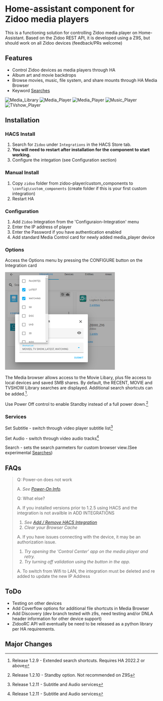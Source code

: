 # Home-assistant component for Zidoo media players

This is a functioning solution for controlling Zidoo media player on Home-Assistant.  Based on the Zidoo REST API, it is developed using a Z9S, but should work on all Zidoo devices (feedback/PRs welcome)

## Features

- Control Zidoo devices as media players through HA
- Album art and movie backdrops
- Browse movies, music, file system, and share mounts through HA Media Browser
- Keyword [Searches](develop.md#search)

![Media_Library](images/media_browser.png) ![Media_Player](images/tvshow_browse.png) 
![Media_Player](images/movie_playing.png) ![Music_Player](images/music_player.png) ![TVshow_Player](images/tvshow_player.png)

## Installation

### HACS Install 

1. Search for `Zidoo` under `Integrations` in the HACS Store tab.
2. **You will need to restart after installation for the component to start working.**
3. Configure the integation (see Configuration section)

### Manual Install

1. Copy `zidoo` folder from zidoo-player/custom_components to `\config\custom_components` (create folder if this is your first custom integration)
2. Restart HA

### Configuration

1. Add `Zidoo` Integration from the 'Configuraion-Integration' menu
2. Enter the IP address of player
3. Enter the Password if you have authentication enabled
4. Add standard Media Control card for newly added media_player device

### Options

Access the Options menu by pressing the CONFIGURE button on the Integration card

![Configure Shortcuts](images/config.png)

The Media browser allows access to the Movie Libary, plus file access to local devices and saved SMB shares.  By default, the RECENT, MOVIE and TVSHOW Library searches are displayed.  Additional search shortcuts can be added.[^3]. 

Use Power Off control to enable Standby instead of a full power down.[^4]

### Services

Set Subtitle - switch through video player subtitle list[^5]

Set Audio - switch through video audio tracks[^5]

Search - sets the search parmeters for custom browser view.(See experimental [Searches](develop.md#search))

## FAQs
> Q: Power-on does not work
>
>  A. _See [Power-On Info](power.md)._
> 
> Q: What else?
>
> A. If you installed versions prior to 1.2.5 using HACS and the integration is not availble in ADD INTEGRATIONS
>  1. _See  [Add / Remove HACS Integration](add_remove.md)_
>  2. _Clear your Browser Cache_
>  
> A. If you have issues connecting with the device, it may be an authorization issue.  
>  1. _Try opening the 'Control Center' app on the media player and retry._
>  2. _Try turning off validation using the button in the app._  
>
> A. To switch from Wifi to LAN, the integration must be deleted and re added to update the new IP Address  

## ToDo

- Testing on other devices
- Add Coverflow options for additional file shortcuts in Media Browser
- Add Discovery (dev branch tested with z9s, need testing and/or DNLA header information for other device support)
- ZidooRC API will eventually be need to be released as a python library per HA requirements.

## Major Changes

[^1]: Release 1.1 - can be used on older HA versions, requires manual integration and is limited to basic player control.
[^2]: Release 1.2 - adds config flow
[^3]: Release 1.2.9 - Extended search shortcuts.  Requires HA 2022.2 or above
[^4]: Release 1.2.10 - Standby option.  Not recommended on Z9S
[^5]: Release 1.2.11 - Subtitle and Audio services


